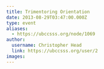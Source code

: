 ```yaml
---
title: Trimentoring Orientation 
date: 2013-08-29T03:47:00.000Z
type: event
aliases:
  - https://ubccsss.org/node/1069
author:
  username: Christopher Head
  link: https://ubccsss.org/user/2
images:
---
```



